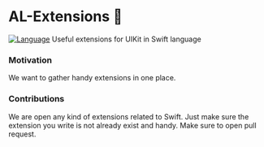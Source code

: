#  AL-Extensions :electric_plug:
[![Language](https://img.shields.io/badge/swift-5-orange.svg)](http://swift.org)
Useful extensions for UIKit in Swift language


### Motivation
We want to gather handy extensions in one place. 


###  Contributions
We are open any kind of extensions related to Swift. Just make sure the extension you write is not already exist and handy. 
Make sure to open pull request.
